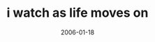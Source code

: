 ---
layout: base.njk
title : 'i watch as life moves on' 
view_title : 'i watch as life moves on' 
year : '2006' 
date : '2006-01-18' 
img_file : '/drawing/iwatchaslifemoveson.png' 
html_file : 'iwatchaslifemoveson' 
next_html : 'ihavebeenthinkingaboutyoual.html' 
year_order : '9' 
permalink : "title/{{html_file}}.html"
---